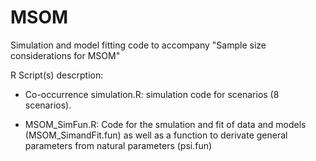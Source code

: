 # MSOM
Simulation and model fitting code to accompany "Sample size considerations for MSOM" 

R Script(s) descrption:
 - Co-occurrence simulation.R: simulation code for scenarios (8 scenarios). 

 - MSOM_SimFun.R: Code for the smulation and fit of data and models (MSOM_SimandFit.fun) as well as a function to derivate general parameters from natural parameters (psi.fun)
